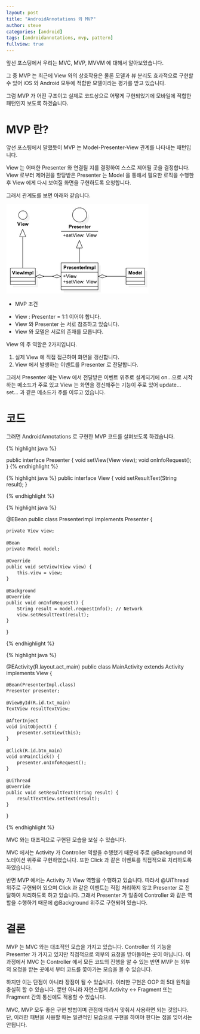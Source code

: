 ```yaml
---
layout: post
title: "AndroidAnnotations 와 MVP"
author: steve
categories: [android]
tags: [androidannotations, mvp, pattern]
fullview: true
---
```


앞선 포스팅에서 우리는 MVC, MVP, MVVM 에 대해서 알아보았습니다.

그 중 MVP 는 최근에 View 와의 상호작용은 물론 모델과 뷰 분리도 효과적으로 구현할 수 있어 iOS 와 Android 모두에 적합한 모델이라는 평가를 받고 있습니다.

그럼 MVP 가 어떤 구조이고 실제로 코드상으로 어떻게 구현되었기에 모바일에 적합한 패턴인지 보도록 하겠습니다.

# MVP 란?

앞선 포스팅에서 말했듯이 MVP 는 Model-Presenter-View 관계를 나타내는 패턴입니다.

View 는 어떠한 Presenter 와 연결될 지를 결정하여 스스로 제어될 곳을 결정합니다.
View 로부터 제어권을 할당받은 Presenter 는 Model 을 통해서 필요한 로직을 수행한 후 View 에게 다시 보여질 화면을 구현하도록 요청합니다.

그래서 관계도를 보면 아래와 같습니다.

![mvp-uml](/assets/media/post_images/mvp-uml.jpg)

* MVP 조건
 - View : Presenter = 1:1 이어야 합니다.
 - View 와 Presenter 는 서로 참조하고 있습니다.
 - View 와 모델은 서로의 존재를 모릅니다.

View 의 주 역할은 2가지입니다.

1. 실제 View 에 직접 접근하여 화면을 갱신합니다.
2. View 에서 발생하는 이벤트를 Presenter 로 전달합니다.

그래서 Presenter 에는 View 에서 전달받은 이벤트 위주로 설계되기에 on...으로 시작 하는 메소드가 주로 있고
View 는 화면을 갱신해주는 기능이 주로 있어 update... set... 과 같은 메소드가 주를 이루고 있습니다.

# 코드

그러면 AndroidAnnotations 로 구현한 MVP 코드를 살펴보도록 하겠습니다.

{% highlight java %}

public interface Presenter {
	void setView(View view);
	void onInfoRequest();
}
{% endhighlight %}

{% highlight java %}
public interface View {
	void setResultText(String result);
}

{% endhighlight %}

{% highlight java %}

@EBean
public class PresenterImpl implements Presenter {
	
	private View view;
	
	@Bean
	private Model model;
	
	@Override
	public void setView(View view) {
		this.view = view;
	}
	
	@Background
	@Override
	public void onInfoRequest() {
		String result = model.requestInfo(); // Network
		view.setResultText(result);
	}
}

{% endhighlight %}

{% highlight java %}

@EActivity(R.layout.act_main)
public class MainActivity extends Activity implements View {

	@Bean(PresenterImpl.class)
	Presenter presenter;
	
	@ViewById(R.id.txt_main)
	TextView resultTextView;
	
	@AfterInject
	void initObject() {
		presenter.setView(this);
	}
	
	@Click(R.id.btn_main)
	void onMainClick() {
		presenter.onInfoRequest();
	}
	
	@UiThread
	@Override
	public void setResultText(String result) {
		resultTextView.setText(result);
	}
}

{% endhighlight %}

MVC 와는 대조적으로 구현된 모습을 보실 수 있습니다.

MVC 에서는 Activity 가 Controller 역할을 수행했기 때문에 주로 @Background 어노테이션 위주로 구현하였습니다.
또한 Click 과 같은 이벤트를 직접적으로 처리하도록 하였습니다.

반면 MVP 에서는 Activity 가 View 역할을 수행하고 있습니다.
따라서 @UiThread 위주로 구현되어 있으며 Click 과 같은 이벤트는 직접 처리하지 않고 Presenter 로 전달하여 처리하도록 하고 있습니다. 그래서 Presenter 가 일종에 Controller 와 같은 역할을 수행하기 때문에 @Background 위주로 구현되어 있습니다.

# 결론

MVP 는 MVC 와는 대조적인 모습을 가지고 있습니다. Controller 의 기능을 Presenter 가 가지고 있지만 직접적으로 외부의 요청을 받아들이는 곳이 아닙니다. 이 과정에서 MVC 는 Controller 에서 모든 코드의 진행을 알 수 있는 반면 MVP 는 외부의 요청을 받는 곳에서 부터 코드를 쫓아가는 모습을 볼 수 있습니다.

하지만 이는 단점이 아니라 장점이 될 수 있습니다. 이러한 구현은 OOP 의 5대 원칙을 충실히 할 수 있습니다. 뿐만 아니라 자연스럽게 Activity ↔ Fragment 또는 Fragment 간의 통신에도 적용할 수 있습니다.

MVC, MVP 모두 좋은 구현 방법이며 관점에 따라서 맞춰서 사용하면 되는 것입니다. 단, 이러한 패턴을 사용할 때는 일관적인 모습으로 구현을 하여야 한다는 점을 잊어서는 안됩니다.